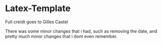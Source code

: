 # Latex-Template
Full creidt goes to Gilles Castel

There was some minor changes that i had, such as removing the date, and pretty much minor changes that i dont even remember. 
